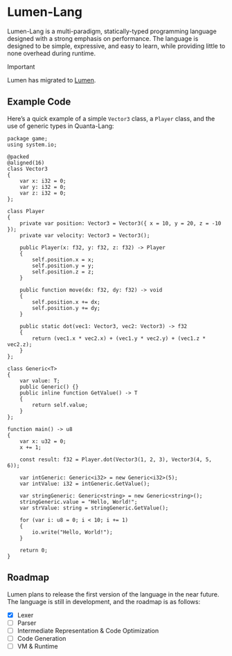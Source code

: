 # Lumen-Lang

Lumen-Lang is a multi-paradigm, statically-typed programming language designed with a strong emphasis on performance.
The language is designed to be simple, expressive, and easy to learn, while providing little to none
overhead during runtime.

> [!IMPORTANT]
> Lumen has migrated to [Lumen](https://github.com/alpluspluss/lumen-lang).

## Example Code

Here’s a quick example of a simple `Vector3` class, a `Player` class, and the use of generic types in Quanta-Lang:

```lumen
package game;
using system.io;

@packed
@aligned(16)
class Vector3
{
    var x: i32 = 0;
    var y: i32 = 0;
    var z: i32 = 0;
};

class Player
{
    private var position: Vector3 = Vector3({ x = 10, y = 20, z = -10 });
    private var velocity: Vector3 = Vector3();

    public Player(x: f32, y: f32, z: f32) -> Player
    {
        self.position.x = x;
        self.position.y = y;
        self.position.z = z;
    }

    public function move(dx: f32, dy: f32) -> void
    {
        self.position.x += dx;
        self.position.y += dy;
    }

    public static dot(vec1: Vector3, vec2: Vector3) -> f32
    {
        return (vec1.x * vec2.x) + (vec1.y * vec2.y) + (vec1.z * vec2.z);
    }
};

class Generic<T>
{
    var value: T;
    public Generic() {}
    public inline function GetValue() -> T
    {
        return self.value;
    }
};

function main() -> u8
{
    var x: u32 = 0;
    x += 1;

    const result: f32 = Player.dot(Vector3(1, 2, 3), Vector3(4, 5, 6));

    var intGeneric: Generic<i32> = new Generic<i32>(5);
    var intValue: i32 = intGeneric.GetValue();

    var stringGeneric: Generic<string> = new Generic<string>();
    stringGeneric.value = "Hello, World!";
    var strValue: string = stringGeneric.GetValue();
    
    for (var i: u8 = 0; i < 10; i += 1)
    {
        io.write("Hello, World!");
    }

    return 0;
}
```

## Roadmap
Lumen plans to release the first version of the language in the near future.
The language is still in development, and the roadmap is as follows:

- [x] Lexer
- [ ] Parser
- [ ] Intermediate Representation & Code Optimization
- [ ] Code Generation
- [ ] VM & Runtime
